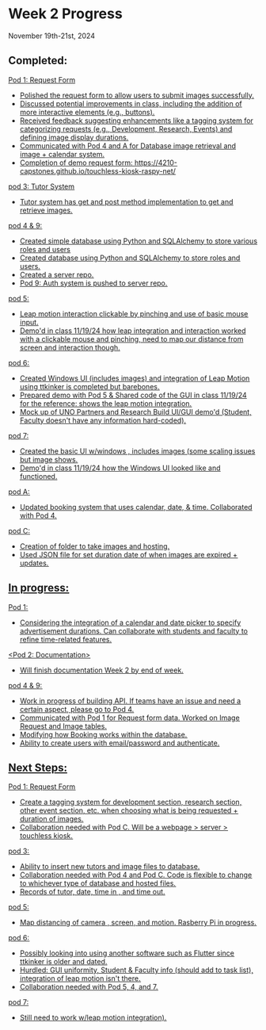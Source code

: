 # Week 2 Progress
November 19th-21st, 2024

## Completed: 
<u> Pod 1: Request Form <u>
- Polished the request form to allow users to submit images successfully.
- Discussed potential improvements in class, including the addition of more interactive elements (e.g., buttons).
- Received feedback suggesting enhancements like a tagging system for categorizing requests (e.g., Development, Research, Events) and defining image display durations.
- Communicated with Pod 4 and A for Database image retrieval and image + calendar system.
- Completion of demo request form: https://4210-capstones.github.io/touchless-kiosk-raspy-net/

<u> pod 3: Tutor System <u>
- Tutor system has get and post method implementation to get and retrieve images.

<u> pod 4 & 9: <u>
- Created simple database using Python and SQLAlchemy to store various roles and users
- Created database using Python and SQLAlchemy to store roles and users.
- Created a server repo.
- Pod 9: Auth system is pushed to server repo.

<u> pod 5: <u>
- Leap motion interaction clickable by pinching and use of basic mouse input.
- Demo'd in class 11/19/24 how leap integration and interaction worked with a clickable mouse and pinching, need to map our distance from screen and interaction though.

<u> pod 6: <u>
- Created Windows UI (includes images) and integration of Leap Motion using ttkinker is completed but barebones.
- Prepared demo with Pod 5 & Shared code of the GUI in class 11/19/24 for the reference: shows the leap motion integration.
- Mock up of UNO Partners and Research Build UI/GUI demo'd (Student, Faculty doesn't have any information hard-coded).

<u> pod 7: <u>
- Created the basic UI w/windows , includes images (some scaling issues but image shows.
- Demo'd in class 11/19/24 how the Windows UI looked like and functioned.

<u> pod A: <u>
- Updated booking system that uses calendar, date, & time. Collaborated with Pod 4.

<u> pod C: <u>
- Creation of folder to take images and hosting.
- Used JSON file for set duration date of when images are expired + updates.

  
## In progress:
<u> Pod 1: <u>
- Considering the integration of a calendar and date picker to specify advertisement durations. Can collaborate with students and faculty to refine time-related features.

<Pod 2: Documentation>
- Will finish documentation Week 2 by end of week.

<u> pod 4 & 9: <u>
- Work in progress of building API. If teams have an issue and need a certain aspect, please go to Pod 4.
- Communicated with Pod 1 for Request form data. Worked on Image Request and Image tables.
- Modifying how Booking works within the database.
- Ability to create users with email/password and authenticate.

## Next Steps: 
<u> Pod 1: Request Form <u>
- Create a tagging system for development section, research section, other event  section, etc. when choosing what is being requested + duration of images.
- Collaboration needed with Pod C. Will be a webpage > server > touchless kiosk.

<u> pod 3: <u>
- Ability to insert new tutors and image files to database.
- Collaboration needed with Pod 4 and Pod C. Code is flexible to change to whichever type of database and hosted files.
- Records of tutor, date, time in , and time out.

<u> pod 5: <u>
- Map distancing of camera , screen, and motion. Rasberry Pi in progress.
  
<u> pod 6: <u>
- Possibly looking into using another software such as Flutter since ttkinker is older and dated.
- Hurdled: GUI uniformity, Student & Faculty info (should add to task list), integration of leap motion isn't there.
- Collaboration needed with Pod 5, 4, and 7.
  
<u> pod 7: <u>
- Still need to work w/leap motion integration).

